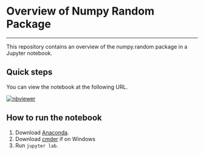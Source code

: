 # Overview of Numpy Random Package

***

This repository contains an overview of the numpy.random package in a Jupyter notebook.

## Quick steps

You can view the notebook at the following URL. 

[![nbviewer](https://raw.githubusercontent.com/jupyter/design/master/logos/Badges/nbviewer_badge.svg)](https://nbviewer.org/github/krystianopryszek99/numpy-random/blob/main/numpy-random.ipynb)

## How to run the notebook

1. Download [Anaconda](https://www.anaconda.com/products/individual).
2. Download [cmder](https://cmder.net/) if on Windows
3. Run `jupyter lab`.
